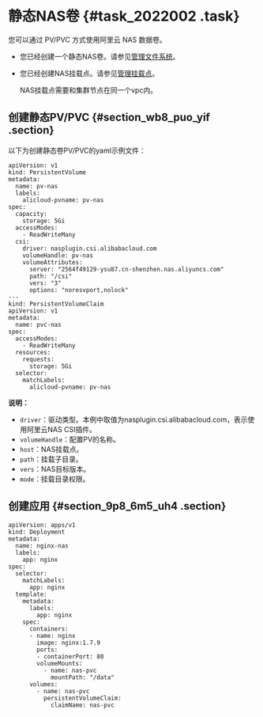 # 静态NAS卷 {#task_2022002 .task}

您可以通过 PV/PVC 方式使用阿里云 NAS 数据卷。

-   您已经创建一个静态NAS卷。请参见[管理文件系统](../../../../cn.zh-CN/控制台用户指南/管理文件系统.md#)。
-   您已经创建NAS挂载点。请参见[管理挂载点](../../../../cn.zh-CN/控制台用户指南/管理挂载点.md#)。

    NAS挂载点需要和集群节点在同一个vpc内。


## 创建静态PV/PVC {#section_wb8_puo_yif .section}

以下为创建静态卷PV/PVC的yaml示例文件：

``` {#codeblock_dta_a3d_2wm}
apiVersion: v1
kind: PersistentVolume
metadata:
  name: pv-nas
  labels:
    alicloud-pvname: pv-nas
spec:
  capacity:
    storage: 5Gi
  accessModes:
    - ReadWriteMany
  csi:
    driver: nasplugin.csi.alibabacloud.com
    volumeHandle: pv-nas
    volumeAttributes:
      server: "2564f49129-ysu87.cn-shenzhen.nas.aliyuncs.com"
      path: "/csi"
      vers: "3"
      options: "noresvport,nolock"
---
kind: PersistentVolumeClaim
apiVersion: v1
metadata:
  name: pvc-nas
spec:
  accessModes:
    - ReadWriteMany
  resources:
    requests:
      storage: 5Gi
  selector:
    matchLabels:
      alicloud-pvname: pv-nas
```

**说明：** 

-   `driver`：驱动类型。本例中取值为nasplugin.csi.alibabacloud.com，表示使用阿里云NAS CSI插件。
-   `volumeHandle`：配置PV的名称。
-   `host`：NAS挂载点。
-   `path`：挂载子目录。
-   `vers`：NAS目标版本。
-   `mode`：挂载目录权限。

## 创建应用 {#section_9p8_6m5_uh4 .section}

``` {#codeblock_q85_u61_p34}
apiVersion: apps/v1
kind: Deployment
metadata:
  name: nginx-nas
  labels:
    app: nginx
spec:
  selector:
    matchLabels:
      app: nginx
  template:
    metadata:
      labels:
        app: nginx
    spec:
      containers:
      - name: nginx
        image: nginx:1.7.9
        ports:
        - containerPort: 80
        volumeMounts:
          - name: nas-pvc
            mountPath: "/data"
      volumes:
        - name: nas-pvc
          persistentVolumeClaim:
            claimName: nas-pvc
```

